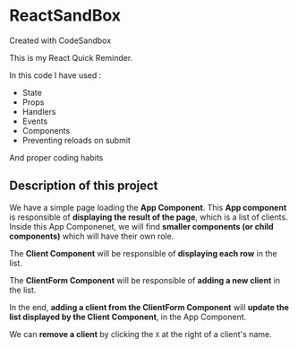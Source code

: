 # ReactSandBox

Created with CodeSandbox

This is my React Quick Reminder.

In this code I have used :

- State
- Props
- Handlers
- Events
- Components
- Preventing reloads on submit

And proper coding habits

## Description of this project

We have a simple page loading the **App Component**.
This **App component** is responsible of **displaying the result of the page**, which is a list of clients.
Inside this App Componenet, we will find **smaller components (or child components)** which will have their own role.

The **Client Component** will be responsible of **displaying each row** in the list.

The **ClientForm Component** will be responsible of **adding a new client** in the list.

In the end, **adding a client from the ClientForm Component** will **update the list displayed by the Client Component**, in the App Component.

We can **remove a client** by clicking the `X` at the right of a client's name.
